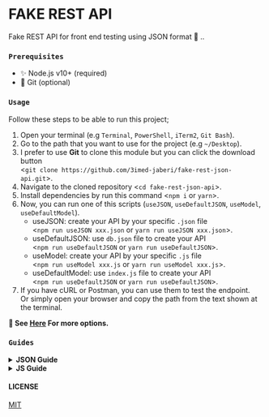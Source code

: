 # FAKE REST API 

Fake REST API for front end testing using JSON format 🧶 .. 


### `Prerequisites`

  - ✨ Node.js v10+ (required)
  - 🧬 Git (optional)

### `Usage`

Follow these steps to be able to run this project;

  1. Open your terminal (e.g `Terminal`, `PowerShell`, `iTerm2`, `Git Bash`).
  2. Go to the path that you want to use for the project (e.g `~/Desktop`).
  3. I prefer to use __Git__ to clone this module but you can click the 
  download button <br /> <`git clone https://github.com/3imed-jaberi/fake-rest-json-api.git`>.
  4. Navigate to the cloned repository <`cd fake-rest-json-api`>.
  5. Install dependencies by run this command <`npm i` or `yarn`>.
  6. Now, you can run one of this scripts (`useJSON`, `useDefaultJSON`,
  `useModel`, `useDefaultModel`).
      - useJSON: create your API by your specific `.json` file <br />
    <`npm run useJSON xxx.json` or `yarn run useJSON xxx.json`>.
      - useDefaultJSON: use `db.json` file to create your API <br />
    <`npm run useDefaultJSON` or `yarn run useDefaultJSON`>.
      - useModel: create your API by your specific `.js` file <br />
    <`npm run useModel xxx.js` or `yarn run useModel xxx.js`>.
      - useDefaultModel: use `index.js` file to create your API <br />
    <`npm run useDefaultJSON` or `yarn run useDefaultJSON`>.
  7. If you have cURL or Postman, you can use them to test the endpoint. <br/>
  Or simply open your browser and copy the path from the text shown at the terminal.

**👀 See [Here](https://github.com/typicode/json-server/blob/master/README.md) For more options.**

### `Guides`

<details>
  <summary>
    <b> JSON Guide </b>
  </summary>
  <pre>
    {
      "entrypoint": [ // --> /entrypoint
        {
          "data": "xxxx"
        },
        ... // other data
      ],
      "home": [ // --> /home
        {
          "name": "xxxx"
        },
        ... // other data
      ],
      ... // other entrypoints
    }
  </pre>
</details>

<details>
  <summary>
    <b> JS Guide </b>
  </summary>
  <pre>
    function generateModel() { // --> /entrypoint
      // use your logic here .. 
      // you can use 'faker' module ..
      const entrypoint = [
        ...entrypoint,
        {
          // data
        }
      ];

      return { entrypoint };
    }

    module.exports = generateModel;
  </pre>
</details>

#### LICENSE

[MIT](LICENSE)